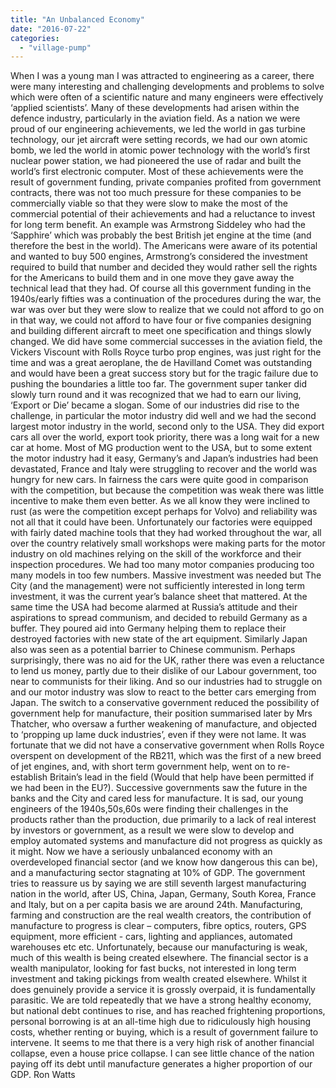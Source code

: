 ```yaml
---
title: "An Unbalanced Economy"
date: "2016-07-22"
categories: 
  - "village-pump"
---
```


When I was a young man I was attracted to engineering as a career, there were many interesting and challenging developments and problems to solve which were often of a scientific nature and many engineers were effectively ‘applied scientists’. Many of these developments had arisen within the defence industry, particularly in the aviation field. As a nation we were proud of our engineering achievements, we led the world in gas turbine technology, our jet aircraft were setting records, we had our own atomic bomb, we led the world in atomic power technology with the world’s first nuclear power station, we had pioneered the use of radar and built the world’s first electronic computer. Most of these achievements were the result of government funding, private companies profited from government contracts, there was not too much pressure for these companies to be commercially viable so that they were slow to make the most of the commercial potential of their achievements and had a reluctance to invest for long term benefit. An example was Armstrong Siddeley who had the ‘Sapphire’ which was probably the best British jet engine at the time (and therefore the best in the world). The Americans were aware of its potential and wanted to buy 500 engines, Armstrong’s considered the investment required to build that number and decided they would rather sell the rights for the Americans to build them and in one move they gave away the technical lead that they had. Of course all this government funding in the 1940s/early fifties was a continuation of the procedures during the war, the war was over but they were slow to realize that we could not afford to go on in that way, we could not afford to have four or five companies designing and building different aircraft to meet one specification and things slowly changed. We did have some commercial successes in the aviation field, the Vickers Viscount with Rolls Royce turbo prop engines, was just right for the time and was a great aeroplane, the de Havilland Comet was outstanding and would have been a great success story but for the tragic failure due to pushing the boundaries a little too far. The government super tanker did slowly turn round and it was recognized that we had to earn our living, ‘Export or Die’ became a slogan. Some of our industries did rise to the challenge, in particular the motor industry did well and we had the second largest motor industry in the world, second only to the USA. They did export cars all over the world, export took priority, there was a long wait for a new car at home. Most of MG production went to the USA, but to some extent the motor industry had it easy, Germany’s and Japan’s industries had been devastated, France and Italy were struggling to recover and the world was hungry for new cars. In fairness the cars were quite good in comparison with the competition, but because the competition was weak there was little incentive to make them even better. As we all know they were inclined to rust (as were the competition except perhaps for Volvo) and reliability was not all that it could have been. Unfortunately our factories were equipped with fairly dated machine tools that they had worked throughout the war, all over the country relatively small workshops were making parts for the motor industry on old machines relying on the skill of the workforce and their inspection procedures. We had too many motor companies producing too many models in too few numbers. Massive investment was needed but The City (and the management) were not sufficiently interested in long term investment, it was the current year’s balance sheet that mattered. At the same time the USA had become alarmed at Russia’s attitude and their aspirations to spread communism, and decided to rebuild Germany as a buffer. They poured aid into Germany helping them to replace their destroyed factories with new state of the art equipment. Similarly Japan also was seen as a potential barrier to Chinese communism. Perhaps surprisingly, there was no aid for the UK, rather there was even a reluctance to lend us money, partly due to their dislike of our Labour government, too near to communists for their liking. And so our industries had to struggle on and our motor industry was slow to react to the better cars emerging from Japan. The switch to a conservative government reduced the possibility of government help for manufacture, their position summarised later by Mrs Thatcher, who oversaw a further weakening of manufacture, and objected to ‘propping up lame duck industries’, even if they were not lame. It was fortunate that we did not have a conservative government when Rolls Royce overspent on development of the RB211, which was the first of a new breed of jet engines, and, with short term government help, went on to re-establish Britain’s lead in the field (Would that help have been permitted if we had been in the EU?). Successive governments saw the future in the banks and the City and cared less for manufacture. It is sad, our young engineers of the 1940s,50s,60s were finding their challenges in the products rather than the production, due primarily to a lack of real interest by investors or government, as a result we were slow to develop and employ automated systems and manufacture did not progress as quickly as it might. Now we have a seriously unbalanced economy with an overdeveloped financial sector (and we know how dangerous this can be), and a manufacturing sector stagnating at 10% of GDP. The government tries to reassure us by saying we are still seventh largest manufacturing nation in the world, after US, China, Japan, Germany, South Korea, France and Italy, but on a per capita basis we are around 24th. Manufacturing, farming and construction are the real wealth creators, the contribution of manufacture to progress is clear – computers, fibre optics, routers, GPS equipment, more efficient - cars, lighting and appliances, automated warehouses etc etc. Unfortunately, because our manufacturing is weak, much of this wealth is being created elsewhere. The financial sector is a wealth manipulator, looking for fast bucks, not interested in long term investment and taking pickings from wealth created elsewhere. Whilst it does genuinely provide a service it is grossly overpaid, it is fundamentally parasitic. We are told repeatedly that we have a strong healthy economy, but national debt continues to rise, and has reached frightening proportions, personal borrowing is at an all-time high due to ridiculously high housing costs, whether renting or buying, which is a result of government failure to intervene. It seems to me that there is a very high risk of another financial collapse, even a house price collapse. I can see little chance of the nation paying off its debt until manufacture generates a higher proportion of our GDP. Ron Watts
